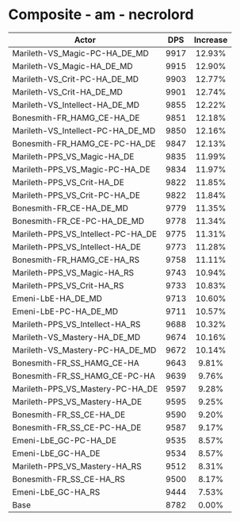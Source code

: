 # Composite - am - necrolord
| Actor | DPS | Increase |
|---|:---:|:---:|
|Marileth-VS_Magic-PC-HA_DE_MD|9917|12.93%|
|Marileth-VS_Magic-HA_DE_MD|9915|12.90%|
|Marileth-VS_Crit-PC-HA_DE_MD|9903|12.77%|
|Marileth-VS_Crit-HA_DE_MD|9901|12.74%|
|Marileth-VS_Intellect-HA_DE_MD|9855|12.22%|
|Bonesmith-FR_HAMG_CE-HA_DE|9851|12.18%|
|Marileth-VS_Intellect-PC-HA_DE_MD|9850|12.16%|
|Bonesmith-FR_HAMG_CE-PC-HA_DE|9847|12.13%|
|Marileth-PPS_VS_Magic-HA_DE|9835|11.99%|
|Marileth-PPS_VS_Magic-PC-HA_DE|9834|11.97%|
|Marileth-PPS_VS_Crit-HA_DE|9822|11.85%|
|Marileth-PPS_VS_Crit-PC-HA_DE|9822|11.84%|
|Bonesmith-FR_CE-HA_DE_MD|9779|11.35%|
|Bonesmith-FR_CE-PC-HA_DE_MD|9778|11.34%|
|Marileth-PPS_VS_Intellect-PC-HA_DE|9775|11.31%|
|Marileth-PPS_VS_Intellect-HA_DE|9773|11.28%|
|Bonesmith-FR_HAMG_CE-HA_RS|9758|11.11%|
|Marileth-PPS_VS_Magic-HA_RS|9743|10.94%|
|Marileth-PPS_VS_Crit-HA_RS|9733|10.83%|
|Emeni-LbE-HA_DE_MD|9713|10.60%|
|Emeni-LbE-PC-HA_DE_MD|9711|10.57%|
|Marileth-PPS_VS_Intellect-HA_RS|9688|10.32%|
|Marileth-VS_Mastery-HA_DE_MD|9674|10.16%|
|Marileth-VS_Mastery-PC-HA_DE_MD|9672|10.14%|
|Bonesmith-FR_SS_HAMG_CE-HA|9643|9.81%|
|Bonesmith-FR_SS_HAMG_CE-PC-HA|9639|9.76%|
|Marileth-PPS_VS_Mastery-PC-HA_DE|9597|9.28%|
|Marileth-PPS_VS_Mastery-HA_DE|9595|9.25%|
|Bonesmith-FR_SS_CE-HA_DE|9590|9.20%|
|Bonesmith-FR_SS_CE-PC-HA_DE|9587|9.17%|
|Emeni-LbE_GC-PC-HA_DE|9535|8.57%|
|Emeni-LbE_GC-HA_DE|9534|8.57%|
|Marileth-PPS_VS_Mastery-HA_RS|9512|8.31%|
|Bonesmith-FR_SS_CE-HA_RS|9500|8.17%|
|Emeni-LbE_GC-HA_RS|9444|7.53%|
|Base|8782|0.00%|
